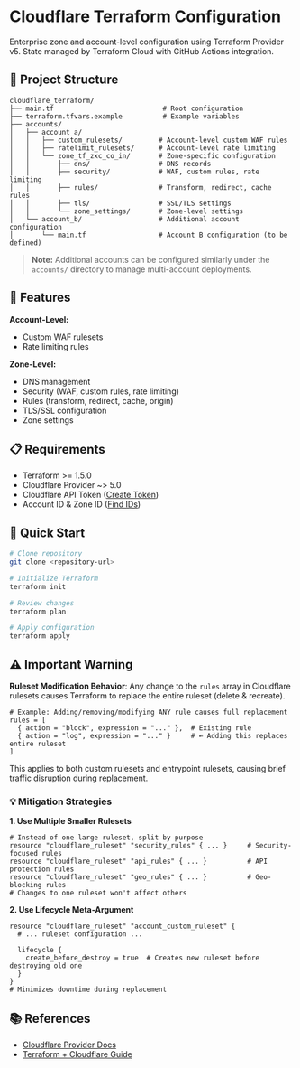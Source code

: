 # Cloudflare Terraform Configuration

Enterprise zone and account-level configuration using Terraform Provider v5. State managed by Terraform Cloud with GitHub Actions integration.

## 📁 Project Structure

```
cloudflare_terraform/
├── main.tf                           # Root configuration
├── terraform.tfvars.example          # Example variables
├── accounts/
│   ├── account_a/
│   │   ├── custom_rulesets/         # Account-level custom WAF rules
│   │   ├── ratelimit_rulesets/      # Account-level rate limiting
│   │   └── zone_tf_zxc_co_in/       # Zone-specific configuration
│   │       ├── dns/                 # DNS records
│   │       ├── security/            # WAF, custom rules, rate limiting
│   │       ├── rules/               # Transform, redirect, cache rules
│   │       ├── tls/                 # SSL/TLS settings
│   │       └── zone_settings/       # Zone-level settings
│   └── account_b/                   # Additional account configuration
│       └── main.tf                  # Account B configuration (to be defined)
```

> **Note:** Additional accounts can be configured similarly under the `accounts/` directory to manage multi-account deployments.

## 🚀 Features

**Account-Level:**
- Custom WAF rulesets
- Rate limiting rules

**Zone-Level:**
- DNS management
- Security (WAF, custom rules, rate limiting)
- Rules (transform, redirect, cache, origin)
- TLS/SSL configuration
- Zone settings

## 📋 Requirements

- Terraform >= 1.5.0
- Cloudflare Provider ~> 5.0
- Cloudflare API Token ([Create Token](https://developers.cloudflare.com/fundamentals/api/get-started/create-token/))
- Account ID & Zone ID ([Find IDs](https://developers.cloudflare.com/fundamentals/setup/find-account-and-zone-ids/))

## 🔧 Quick Start

```bash
# Clone repository
git clone <repository-url>

# Initialize Terraform
terraform init

# Review changes
terraform plan

# Apply configuration
terraform apply
```

## ⚠️ Important Warning

**Ruleset Modification Behavior**: Any change to the `rules` array in Cloudflare rulesets causes Terraform to replace the entire ruleset (delete & recreate).

```hcl
# Example: Adding/removing/modifying ANY rule causes full replacement
rules = [
  { action = "block", expression = "..." },  # Existing rule
  { action = "log", expression = "..." }     # ← Adding this replaces entire ruleset
]
```

This applies to both custom rulesets and entrypoint rulesets, causing brief traffic disruption during replacement.

### 💡 Mitigation Strategies

**1. Use Multiple Smaller Rulesets**
```hcl
# Instead of one large ruleset, split by purpose
resource "cloudflare_ruleset" "security_rules" { ... }     # Security-focused rules
resource "cloudflare_ruleset" "api_rules" { ... }          # API protection rules
resource "cloudflare_ruleset" "geo_rules" { ... }          # Geo-blocking rules
# Changes to one ruleset won't affect others
```

**2. Use Lifecycle Meta-Argument**
```hcl
resource "cloudflare_ruleset" "account_custom_ruleset" {
  # ... ruleset configuration ...
  
  lifecycle {
    create_before_destroy = true  # Creates new ruleset before destroying old one
  }
}
# Minimizes downtime during replacement
```

## 📚 References

- [Cloudflare Provider Docs](https://registry.terraform.io/providers/cloudflare/cloudflare/latest/docs)
- [Terraform + Cloudflare Guide](https://developers.cloudflare.com/terraform/)
